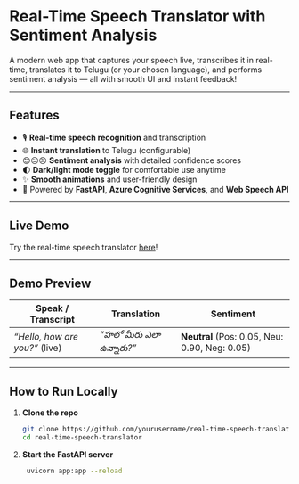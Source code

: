 # Real-Time Speech Translator with Sentiment Analysis

A modern web app that captures your speech live, transcribes it in real-time, translates it to Telugu (or your chosen language), and performs sentiment analysis — all with smooth UI and instant feedback!

---

## Features

- 🎙️ **Real-time speech recognition** and transcription  
- 🌐 **Instant translation** to Telugu (configurable)  
- 😊😐😠 **Sentiment analysis** with detailed confidence scores  
- 🌓 **Dark/light mode toggle** for comfortable use anytime  
- ✨ **Smooth animations** and user-friendly design  
- 🚀 Powered by **FastAPI**, **Azure Cognitive Services**, and **Web Speech API**

---
## Live Demo

Try the real-time speech translator [here](http://127.0.0.1:8000)!

---
## Demo Preview

| Speak / Transcript                     | Translation                       | Sentiment                                   |
|--------------------------------------|---------------------------------|---------------------------------------------|
| _“Hello, how are you?”_ (live)       | _“హలో మీరు ఎలా ఉన్నారు?”_         | **Neutral** (Pos: 0.05, Neu: 0.90, Neg: 0.05) |

---

## How to Run Locally

1. **Clone the repo**  
   ```bash
   git clone https://github.com/yourusername/real-time-speech-translator.git
   cd real-time-speech-translator
2. **Start the FastAPI server**
   ```bash
    uvicorn app:app --reload

